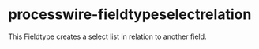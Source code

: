 # processwire-fieldtypeselectrelation
This Fieldtype creates a select list in relation to another field.
